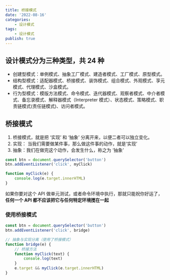 ```yaml
---
title: 桥接模式
date: '2022-08-16'
categories:
    - 设计模式
tags:
    - 设计模式
publish: true
---
```


## 设计模式分为三种类型，共 24 种

-   创建型模式：单例模式、抽象工厂模式、建造者模式、工厂模式、原型模式。
-   结构型模式：适配器模式、桥接模式、装饰模式、组合模式、外观模式、享元模式、代理模式、沙盒模式。
-   行为型模式：模版方法模式、命令模式、迭代器模式、观察者模式、中介者模式、备忘录模式、解释器模式（Interpreter 模式）、状态模式、策略模式、职责链模式(责任链模式)、访问者模式。

## 桥接模式

1. 桥接模式，就是把 ‘实现’ 和 ‘抽象’ 分离开来，以便二者可以独立变化。
2. 实现： 当我们需要做某件事，那么做这件事的动作，就是‘实现’
3. 抽象：我们在做完这个动作，会发生什么，称之为 ‘抽象’

```js
const btn = document.querySelector('button')
btn.addEventListener('click', myClick)

function myClick(e) {
    console.log(e.target.innerHTML)
}
```

如果你要对这个 API 做单元测试，或者命令环境中执行，那就只能祝你好运了，**任何一个 API 都不应该把它与任何特定环境搅在一起**

### 使用桥接模式

```js
const btn = document.querySelector('button')
btn.addEventListener('click', bridge)

// 抽象与实现分离（使用了桥接模式）
function bridge(e) {
    // 桥接方法
    function myClick(text) {
        console.log(text)
    }
    e.target && myClick(e.target.innerHTML)
}
```
